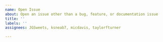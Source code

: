 ```yaml
---
name: Open Issue
about: Open an issue other than a bug, feature, or documentation issue
title: ''
labels: ''
assignees: JGSweets, ksneab7, micdavis, taylorfturner

---
```

